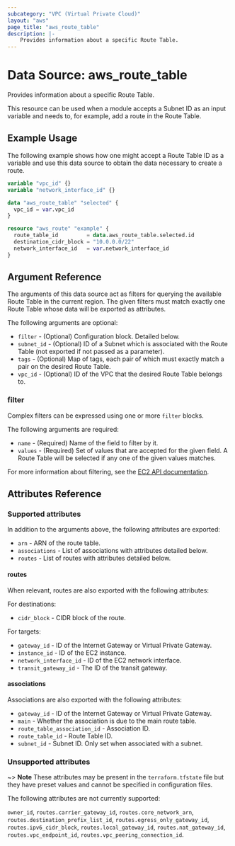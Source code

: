 ```yaml
---
subcategory: "VPC (Virtual Private Cloud)"
layout: "aws"
page_title: "aws_route_table"
description: |-
    Provides information about a specific Route Table.
---
```


# Data Source: aws_route_table

Provides information about a specific Route Table.

This resource can be used when a module accepts a Subnet ID as an input variable and needs to, for example, add a route in the Route Table.

## Example Usage

The following example shows how one might accept a Route Table ID as a variable and use this data source to obtain the data necessary to create a route.

```terraform
variable "vpc_id" {}
variable "network_interface_id" {}

data "aws_route_table" "selected" {
  vpc_id = var.vpc_id
}

resource "aws_route" "example" {
  route_table_id         = data.aws_route_table.selected.id
  destination_cidr_block = "10.0.0.0/22"
  network_interface_id   = var.network_interface_id
}
```

## Argument Reference

The arguments of this data source act as filters for querying the available Route Table in the current region. The given filters must match exactly one Route Table whose data will be exported as attributes.

The following arguments are optional:

* `filter` - (Optional) Configuration block. Detailed below.
* `subnet_id` - (Optional) ID of a Subnet which is associated with the Route Table (not exported if not passed as a parameter).
* `tags` - (Optional) Map of tags, each pair of which must exactly match a pair on the desired Route Table.
* `vpc_id` - (Optional) ID of the VPC that the desired Route Table belongs to.

### filter

Complex filters can be expressed using one or more `filter` blocks.

The following arguments are required:

* `name` - (Required) Name of the field to filter by it.
* `values` - (Required) Set of values that are accepted for the given field. A Route Table will be selected if any one of the given values matches.

For more information about filtering, see the [EC2 API documentation][describe-route-tables].

## Attributes Reference

### Supported attributes

In addition to the arguments above, the following attributes are exported:

* `arn` - ARN of the route table.
* `associations` - List of associations with attributes detailed below.
* `routes` - List of routes with attributes detailed below.

#### routes

When relevant, routes are also exported with the following attributes:

For destinations:

* `cidr_block` - CIDR block of the route.

For targets:

* `gateway_id` - ID of the Internet Gateway or Virtual Private Gateway.
* `instance_id` - ID of the EC2 instance.
* `network_interface_id` - ID of the EC2 network interface.
* `transit_gateway_id` - The ID of the transit gateway.

#### associations

Associations are also exported with the following attributes:

* `gateway_id` - ID of the Internet Gateway or Virtual Private Gateway.
* `main` - Whether the association is due to the main route table.
* `route_table_association_id` - Association ID.
* `route_table_id` - Route Table ID.
* `subnet_id` - Subnet ID. Only set when associated with a subnet.

### Unsupported attributes

~> **Note** These attributes may be present in the `terraform.tfstate` file but they have preset values and cannot be specified in configuration files.

The following attributes are not currently supported:

`owner_id`, `routes.carrier_gateway_id`, `routes.core_network_arn`, `routes.destination_prefix_list_id`, `routes.egress_only_gateway_id`, `routes.ipv6_cidr_block`, `routes.local_gateway_id`, `routes.nat_gateway_id`, `routes.vpc_endpoint_id`, `routes.vpc_peering_connection_id`.

[describe-route-tables]: https://docs.cloud.croc.ru/en/api/ec2/routes/DescribeRouteTables.html
